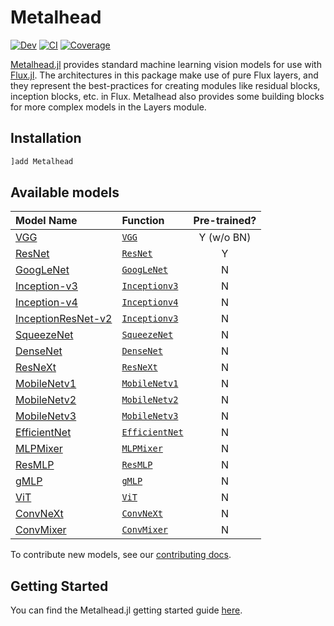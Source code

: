 # Metalhead

[![Dev](https://img.shields.io/badge/docs-dev-blue.svg)](https://fluxml.github.io/Metalhead.jl/dev)
[![CI](https://github.com/FluxML/Metalhead.jl/actions/workflows/CI.yml/badge.svg)](https://github.com/FluxML/Metalhead.jl/actions/workflows/CI.yml)
[![Coverage](https://codecov.io/gh/FluxML/Metalhead.jl/branch/master/graph/badge.svg)](https://codecov.io/gh/FluxML/Metalhead.jl)

[Metalhead.jl](https://github.com/FluxML/Metalhead.jl) provides standard machine learning vision models for use with [Flux.jl](https://fluxml.ai). The architectures in this package make use of pure Flux layers, and they represent the best-practices for creating modules like residual blocks, inception blocks, etc. in Flux. Metalhead also provides some building blocks for more complex models in the Layers module.

## Installation

```julia
]add Metalhead
```

## Available models

| Model Name                                       | Function                                                                                  | Pre-trained? |
|:-------------------------------------------------|:------------------------------------------------------------------------------------------|:------------:|
| [VGG](https://arxiv.org/abs/1409.1556)           | [`VGG`](https://fluxml.ai/Metalhead.jl/dev/docstrings/Metalhead.VGG.html)                 | Y (w/o BN)   |
| [ResNet](https://arxiv.org/abs/1512.03385)       | [`ResNet`](https://fluxml.ai/Metalhead.jl/dev/docstrings/Metalhead.ResNet.html)           | Y            |
| [GoogLeNet](https://arxiv.org/abs/1409.4842)     | [`GoogLeNet`](https://fluxml.ai/Metalhead.jl/dev/docstrings/Metalhead.GoogLeNet.html)     | N            |
| [Inception-v3](https://arxiv.org/abs/1512.00567) | [`Inceptionv3`](https://fluxml.ai/Metalhead.jl/dev/docstrings/Metalhead.Inceptionv3.html)   | N            |
| [Inception-v4](https://arxiv.org/abs/1602.07261) | [`Inceptionv4`](https://fluxml.ai/Metalhead.jl/dev/docstrings/Metalhead.Inceptionv4.html)   | N            |
| [InceptionResNet-v2](https://arxiv.org/abs/1602.07261) | [`Inceptionv3`](https://fluxml.ai/Metalhead.jl/dev/docstrings/Metalhead.InceptionResNetv2.html)   | N            |
| [SqueezeNet](https://arxiv.org/abs/1602.07360)   | [`SqueezeNet`](https://fluxml.ai/Metalhead.jl/dev/docstrings/Metalhead.SqueezeNet.html)   | N            |
| [DenseNet](https://arxiv.org/abs/1608.06993)     | [`DenseNet`](https://fluxml.ai/Metalhead.jl/dev/docstrings/Metalhead.DenseNet.html)       | N            |
| [ResNeXt](https://arxiv.org/abs/1611.05431)      | [`ResNeXt`](https://fluxml.ai/Metalhead.jl/dev/docstrings/Metalhead.ResNeXt.html)         | N            |
| [MobileNetv1](https://arxiv.org/abs/1704.04861)  | [`MobileNetv1`](https://fluxml.ai/Metalhead.jl/dev/docstrings/Metalhead.MobileNetv1.html) | N            |
| [MobileNetv2](https://arxiv.org/abs/1801.04381)  | [`MobileNetv2`](https://fluxml.ai/Metalhead.jl/dev/docstrings/Metalhead.MobileNetv2.html) | N            |
| [MobileNetv3](https://arxiv.org/abs/1905.02244)  | [`MobileNetv3`](https://fluxml.ai/Metalhead.jl/dev/docstrings/Metalhead.MobileNetv3.html) | N            |
| [EfficientNet](https://arxiv.org/abs/1905.11946) | [`EfficientNet`](https://fluxml.ai/Metalhead.jl/dev/docstrings/Metalhead.EfficientNet.html) | N            |
| [MLPMixer](https://arxiv.org/pdf/2105.01601)     | [`MLPMixer`](https://fluxml.ai/Metalhead.jl/dev/docstrings/Metalhead.MLPMixer.html)       | N            |
| [ResMLP](https://arxiv.org/abs/2105.03404)       | [`ResMLP`](https://fluxml.ai/Metalhead.jl/dev/docstrings/Metalhead.ResMLP.html)           | N            |
| [gMLP](https://arxiv.org/abs/2105.08050)         | [`gMLP`](https://fluxml.ai/Metalhead.jl/dev/docstrings/Metalhead.gMLP.html)               | N            |
| [ViT](https://arxiv.org/abs/2010.11929)          | [`ViT`](https://fluxml.ai/Metalhead.jl/dev/docstrings/Metalhead.ViT.html)                 | N            |
| [ConvNeXt](https://arxiv.org/abs/2201.03545)     | [`ConvNeXt`](https://fluxml.ai/Metalhead.jl/dev/docstrings/Metalhead.ConvNeXt.html)       | N            |
| [ConvMixer](https://arxiv.org/abs/2201.09792)    | [`ConvMixer`](https://fluxml.ai/Metalhead.jl/dev/docstrings/Metalhead.ConvMixer.html)     | N            |

To contribute new models, see our [contributing docs](https://fluxml.ai/Metalhead.jl/dev/docs/dev-guide/contributing.html).

## Getting Started

You can find the Metalhead.jl getting started guide [here](https://fluxml.ai/Metalhead.jl/dev/docs/tutorials/quickstart.html).
